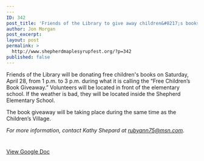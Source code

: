 ```yaml
---
---
ID: 342
post_title: 'Friends of the Library to give away children&#8217;s books during Festival'
author: Jon Morgan
post_excerpt:
layout: post
permalink: >
  http://www.shepherdmaplesyrupfest.org/?p=342
published: false
---
```

Friends of the Library will be donating free children's books on Saturday, April 28, from 1 p.m. to 3 p.m. during what it is calling the “Free Children’s Book Giveaway.” Volunteers will be located in front of the elementary school. If the weather is bad, they will be located inside the Shepherd Elementary School.

The book giveaway will be taking place during the same time as the Children’s Village.

<i>For more information, contact Kathy Shepard at <a href="mailto:rubyann75@msn.com">rubyann75@msn.com</a></i>.

#

<a href="https://docs.google.com/document/d/1ZvnXhG0bV4PYKTi4uZEa-8UfZUFbVOZi_31Vpdq-E20/edit?usp=sharing">View Google Doc</a>
